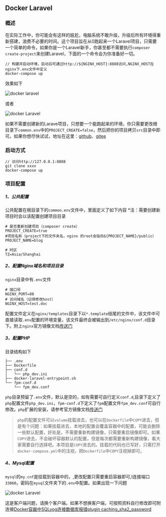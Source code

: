 ## Docker Laravel

### 概述
  在实际工作中，你可能会有这样的尴尬，电脑系统不敢升级，升级后所有环境得重新搭建，浪费不必要的时间。这个项目旨在从0跑起来一个Laravel项目，只需要一个简单的命令，如果你是一个Laravel新手，你甚至都不需要执行```composer create-project```来创建Laravel，下面的一个命令会为你准备好一切。

```docker
// 构建并启动环境，启动后可通过http://${NGINX_HOST}:8888访问,NGINX_HOST在nginx下.env文件中定义
docker-compose up 
```
效果如下

![docker laravel](https://cdn.learnku.com/uploads/images/202006/21/11945/94RAmtcHt1.png!large)

或者

![docker Laravel](https://cdn.learnku.com/uploads/images/202006/21/11945/FKdBmBMMbS.png!large)


如果不需要创建新的Larave项目，只想要一个能跑起来的环境，你只需要更改根目录下```common.env```中的```PROJECT_CREATE=false```，然后把你的项目拷贝`src`目录中即可。如果你想尽快试试，地址在这里：[github](https://aa)、[gitee](aaa)

### 启动方式
```git
// 访问http://127.0.0.1:8888
git clone xxxx
docker-compose up
```

### 项目配置
##### 1、公共配置
公共配置在根目录下的`common.env`文件中，里面定义了如下内容
*注：需要创建新项目时会以该配置创建项目目录
```.env
# 是否重新创建项目（composer create）
PROJECT_CREATE=true
#项目名称（project下的文件夹名，nginx 的root会指向${PROJECT_NAME}/public）
PROJECT_NAME=blog

# 时区
TZ=Asia/Shanghai
```

##### 2、配置Nginx域名和项目目录
`nginx`目录中有`.env`文件
```.env
# 端口号
NGINX_PORT=80
# 访问域名（记得修改host）
NGINX_HOST=test.doc
```
配置文件定义在`nginx/templates`目录下以`*.template`结尾的文件中，该文件中可直接读取`.env`配置的环境变量，该文件最终会被输出到`/etc/nginx/conf.d`目录下。附上`nginx`官方镜像文档[传送门](https://hub.docker.com/_/nginx/?tab=description)

##### 3、配置PHP
目录结构如下
```
├── .env
├── Dockerfile
├── conf.d
│   └── php_dev.ini
├── docker-laravel-entrypoint.sh
└── fpm-conf.d
    └── fpm_dev.conf
```
`php`目录预留了`.env`文件，默认是空的，如有需要可自行定义`conf.d`,目录下定义了`php`配置文件`php_dev.ini`，`fpm-conf.d`下定义了`fpm`配置文件`fpm_dev.conf`可自行修改。`php`扩展的安装，请参考官方镜像文档[传送门](https://hub.docker.com/_/php)
> `php`的配置文件可以`volume`挂载进去，也可以在`Dockerfile`中`COPY`进去，但是有个问题：如果挂载进去，本地的配置会覆盖容器中的配置，可能会删除一些默认配置，好处是，不需要重新构建镜像，只需要重启镜像即可。如果`COPY`进去，不会破坏容器默认的配置，但是每次都需要重新构建镜像，看大家需要自行选择吧。本项目是`COPY`进去的。挂载的代码也已写好，只需打开`docker-compose.yml`中的注视，把`Dockerfile`中`COPY`注视掉即可。

##### 4、Mysql配置
`mysql`的`my.cnf`是挂载到容器中的，,更改配置只需要重启容器即可,l连接端口`33060`，密码在`mysql`文件夹下的`.env`中配置。如果出现一下问题

![docker Laravel](https://cdn.learnku.com/uploads/images/202006/21/11945/wSYiyfugR0.png!large)

这是客户端问题，请换个客户端。如果不想换客户端，可按照资料自行修改即可附连接[Docker容器中SQLyog连接数据库报错plugin caching_sha2_password](https://blog.csdn.net/weixin_43935079/article/details/85720814)